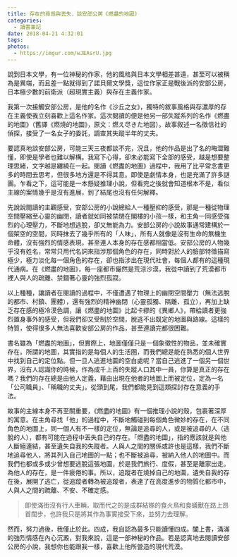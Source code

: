 ```yaml
---
title: 存在的尋覓與丟失，談安部公房《燃盡的地圖》
categories:
  - 讀書筆記
date: 2018-04-21 4:32:01
tags:
photos: 
  - https://imgur.com/wJEAsrU.jpg
---
```


說到日本文學，有一位神秘的作家，他的風格與日本文學相差甚遠，甚至可以被稱為是異端，而且差一點就得到了諾貝爾文學獎，這位作家正是戰後派的安部公房，日本極少數的前衛派（超現實主義）與存在主義作家。

我第一次接觸安部公房，是他的名作《沙丘之女》，獨特的敘事風格與存濃厚的存在主義使我立刻喜歡上這名作家。這次閱讀的便是他另一部失蹤系列的名作《燃盡的地圖》（舊譯《燃燒的地圖》，原文：燃え尽きた地図）。故事敘述一名徵信社的偵探，接受了一名女子的委託，調查其失蹤半年的丈夫。

要認真地談安部公房，可能三天三夜都談不完，況且，他的作品是出了名的晦澀難懂，即使是學者也難以解構。我寫下心得，卻未必能寫下全部的感受，越是想要整理思緒，文字越是纏繞在一起。閱讀《燃盡的地圖》過程中，我用了比平常念書更多的時間去思考，但很多地方還是不得其意。即使是劇情本身，也是充滿了許多謎團。乍看之下，這可能是一本懸疑推理小說，但看完之後就會知道根本不是，看似主線的案情幾乎是沒有進展，到了結尾也沒有任何解釋。

先說說閱讀的主觀感受，安部公房的小說總給人一種壓抑的感受，那是一種從物理空間壓縮至心靈的幽閉，讀者就如同被禁閉在閣樓的小孩一樣，和主角一同感受強烈的心理壓力，不斷地想逃脫，卻又無能為力。安部公房的小說故事通常建構於一個架空的空間，同時抹去了幾乎所有的「人味」，所有人就像是沒有生命的無機生命體，沒有強烈的情感表現，甚至連人本身的存在感都相當低。安部公房的人物幾乎沒有姓名，常常只用代名詞來指涉那個角色的存在，同時對於人的臉部特徵描寫極少，極力淡化每一個角色的存在，卻也指涉出在現代社會，每個人都有的這種現代通病。在《燃盡的地圖》，每一座都市儼然是荒涼沙漠，我從中讀到了荒漠都市裡人與人的疏離、禁錮著心靈的強烈孤寂。

以上種種，讓讀者在閱讀的過程中，不僅遭遇了物理上的幽閉空間壓力（無法逃脫的都市、村鎮、團體），還有強烈的精神幽閉（心靈孤獨、隔離、孤立），再加上缺乏存在感的極冷漠色調，讓《燃盡的地圖》比起卡繆的《異鄉人》，帶給讀者更強烈置身事外的感受，但我們卻又受制於空間，脫逃不出既定的地圖與路線。這樣的特質，使得很多人無法喜歡安部公房的作品，甚至連讀完都很困難。

書名雖為「燃盡的地圖」，但實際上，地圖僅僅只是一個象徵性的物品，並未確實存在。所謂的地圖，其實指的是每個人的生活圈，而我們總是能在熟悉的個人世界中找到自己的定位點。但一旦人逃進地圖的空白處呢？當自己逃進了一個另一個世界，沒有人認識你的時候，作為成千上百的失蹤人口其中一員，你算是真正的存在嗎？我們的存在總是由他人定義，藉由出現在他者的地圖上而被定位，定為一名「公司職員」、「稱職的丈夫」。從頭到尾，我們都能見到這類探討存在意義的手法。

故事的主線本身不再至關重要，《燃盡的地圖》有一個推理小說的殼，包裹著深厚的寓意。在主角尋找「他」的過程中，不斷地觸碰到每個角色微妙的存在，在不同角色的地圖上，同一個人有不一樣的定位，無論是追尋的人，或是被追尋的人（逃脫的人），都有可能在過程中丟失自己的存在。「燃盡的地圖」，指的應該就是與他人斷絕連結，甚至遺失自我的失蹤者。人與人之間的關係或許也是這樣，我們不斷地追尋他人，將其列入自己地圖的一點；也不斷被追尋，被納入他人的地圖中。而我們也都或多或少曾想要逃脫這張地圖，於是我們旅行、度假，甚至是離家出走。為他人的存在，是一件疲倦的事。所以，追蹤者在燒掉自己的地圖，遺失自我的存在後，展開了逃亡，從追蹤者轉為被追蹤者，表達了在高度進步的物質化都市中，人與人之間的疏離、不安、不確定感。

> 即使滿街沒有行人車輛，取而代之的是成群結隊的食火鳥和食蟻獸在路上昂首闊步，也許我只是將其作為事實接受下來，並努力去理解。

然而，努力過後，我僅止於此。四成，我自認為最多只能讀懂四成。闔上書，滿滿的強烈情感在內心沉澱，對我來說，這是一部神秘的作品。若是認真地去閱讀安部公房的小說，我想你也能跟我一樣，喜歡上他所營造的現代荒漠。